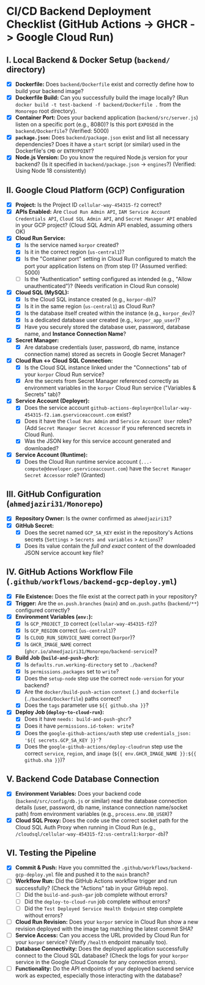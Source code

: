 # CI/CD Backend Deployment Checklist (GitHub Actions -> GHCR -> Google Cloud Run)

## I. Local Backend & Docker Setup (`backend/` directory)

- [x] **Dockerfile:** Does `backend/Dockerfile` exist and correctly define how to build your backend image?
- [x] **Dockerfile Build:** Can you successfully build the image locally? (Run `docker build -t test-backend -f backend/Dockerfile .` from the `Monorepo` root directory).
- [x] **Container Port:** Does your backend application (`backend/src/server.js`) listen on a specific port (e.g., 8080)? Is this port `EXPOSE`d in the `backend/Dockerfile`? (Verified: 5000)
- [x] **`package.json`:** Does `backend/package.json` exist and list all necessary dependencies? Does it have a `start` script (or similar) used in the Dockerfile's `CMD` or `ENTRYPOINT`?
- [x] **Node.js Version:** Do you know the required Node.js version for your backend? (Is it specified in `backend/package.json` -> `engines`?) (Verified: Using Node 18 consistently)

## II. Google Cloud Platform (GCP) Configuration

- [x] **Project:** Is the Project ID `cellular-way-454315-f2` correct?
- [x] **APIs Enabled:** Are `Cloud Run Admin API`, `IAM Service Account Credentials API`, `Cloud SQL Admin API`, and `Secret Manager API` enabled in your GCP project? (Cloud SQL Admin API enabled, assuming others OK)
- [x] **Cloud Run Service:**
  - [x] Is the service named `korpor` created?
  - [x] Is it in the correct region (`us-central1`)?
  - [x] Is the "Container port" setting in Cloud Run configured to match the port your application listens on (from step I)? (Assumed verified: 5000)
  - [ ] Is the "Authentication" setting configured as intended (e.g., "Allow unauthenticated")? (Needs verification in Cloud Run console)
- [x] **Cloud SQL (MySQL):**
  - [x] Is the Cloud SQL instance created (e.g., `korpor-db`)?
  - [x] Is it in the same region (`us-central1`) as Cloud Run?
  - [x] Is the database itself created within the instance (e.g., `korpor_dev`)?
  - [x] Is a dedicated database user created (e.g., `korpor_app_user`)?
  - [x] Have you securely stored the database user, password, database name, and **Instance Connection Name**?
- [x] **Secret Manager:**
  - [x] Are database credentials (user, password, db name, instance connection name) stored as secrets in Google Secret Manager?
- [x] **Cloud Run <-> Cloud SQL Connection:**
  - [x] Is the Cloud SQL instance linked under the "Connections" tab of your `korpor` Cloud Run service?
  - [x] Are the secrets from Secret Manager referenced correctly as environment variables in the `korpor` Cloud Run service ("Variables & Secrets" tab)?
- [x] **Service Account (Deployer):**
  - [x] Does the service account `github-actions-deployer@cellular-way-454315-f2.iam.gserviceaccount.com` exist?
  - [x] Does it have the `Cloud Run Admin` and `Service Account User` roles? (Add `Secret Manager Secret Accessor` if you referenced secrets in Cloud Run).
  - [x] Was the JSON key for this service account generated and downloaded?
- [x] **Service Account (Runtime):**
  - [x] Does the Cloud Run runtime service account (`...-compute@developer.gserviceaccount.com`) have the `Secret Manager Secret Accessor` role? (Granted)

## III. GitHub Configuration (`ahmedjaziri31/Monorepo`)

- [x] **Repository Owner:** Is the owner confirmed as `ahmedjaziri31`?
- [x] **GitHub Secret:**
  - [x] Does the secret named `GCP_SA_KEY` exist in the repository's Actions secrets (`Settings` > `Secrets and variables` > `Actions`)?
  - [x] Does its value contain the _full and exact_ content of the downloaded JSON service account key file?

## IV. GitHub Actions Workflow File (`.github/workflows/backend-gcp-deploy.yml`)

- [x] **File Existence:** Does the file exist at the correct path in your repository?
- [x] **Trigger:** Are the `on.push.branches` (`main`) and `on.push.paths` (`backend/**`) configured correctly?
- [x] **Environment Variables (`env:`):**
  - [x] Is `GCP_PROJECT_ID` correct (`cellular-way-454315-f2`)?
  - [x] Is `GCP_REGION` correct (`us-central1`)?
  - [x] Is `CLOUD_RUN_SERVICE_NAME` correct (`korpor`)?
  - [x] Is `GHCR_IMAGE_NAME` correct (`ghcr.io/ahmedjaziri31/Monorepo/backend-service`)?
- [x] **Build Job (`build-and-push-ghcr`):**
  - [x] Is `defaults.run.working-directory` set to `./backend`?
  - [x] Is `permissions.packages` set to `write`?
  - [x] Does the `setup-node` step use the correct `node-version` for your backend?
  - [x] Are the `docker/build-push-action` `context` (`.`) and `dockerfile` (`./backend/Dockerfile`) paths correct?
  - [x] Does the `tags` parameter use `${{ github.sha }}`?
- [x] **Deploy Job (`deploy-to-cloud-run`):**
  - [x] Does it have `needs: build-and-push-ghcr`?
  - [x] Does it have `permissions.id-token: write`?
  - [x] Does the `google-github-actions/auth` step use `credentials_json: '${{ secrets.GCP_SA_KEY }}'`?
  - [x] Does the `google-github-actions/deploy-cloudrun` step use the correct `service`, `region`, and `image` (`${{ env.GHCR_IMAGE_NAME }}:${{ github.sha }}`)?

## V. Backend Code Database Connection

- [x] **Environment Variables:** Does your backend code (`backend/src/config/db.js` or similar) read the database connection details (user, password, db name, instance connection name/socket path) from environment variables (e.g., `process.env.DB_USER`)?
- [x] **Cloud SQL Proxy:** Does the code use the correct socket path for the Cloud SQL Auth Proxy when running in Cloud Run (e.g., `/cloudsql/cellular-way-454315-f2:us-central1:korpor-db`)?

## VI. Testing the Pipeline

- [x] **Commit & Push:** Have you committed the `.github/workflows/backend-gcp-deploy.yml` file and pushed it to the `main` branch?
- [ ] **Workflow Run:** Did the GitHub Actions workflow trigger and run successfully? (Check the "Actions" tab in your GitHub repo).
  - [ ] Did the `build-and-push-gar` job complete without errors?
  - [ ] Did the `deploy-to-cloud-run` job complete without errors?
  - [ ] Did the `Test Deployed Service Health Endpoint` step complete without errors?
- [ ] **Cloud Run Revision:** Does your `korpor` service in Cloud Run show a new revision deployed with the image tag matching the latest commit SHA?
- [ ] **Service Access:** Can you access the URL provided by Cloud Run for your `korpor` service? (Verify `/health` endpoint manually too).
- [ ] **Database Connectivity:** Does the deployed application successfully connect to the Cloud SQL database? (Check the logs for your `korpor` service in the Google Cloud Console for any connection errors).
- [ ] **Functionality:** Do the API endpoints of your deployed backend service work as expected, especially those interacting with the database?
